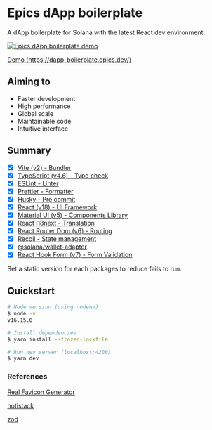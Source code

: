 # Epics dApp boilerplate

A dApp boilerplate for Solana with the latest React dev environment.

[![Epics dApp boilerplate demo](https://storage.googleapis.com/souls-bucket/epics/localhostdemo.png)](https://dapp-boilerplate.epics.dev/)

[Demo (https://dapp-boilerplate.epics.dev/)](https://dapp-boilerplate.epics.dev/)

## Aiming to

- Faster development
- High performance
- Global scale
- Maintainable code
- Intuitive interface

## Summary

- [x] [Vite (v2) - Bundler](https://vitejs.dev/)
- [x] [TypeScript (v4.6) - Type check](https://www.typescriptlang.org/)
- [x] [ESLint - Linter](https://eslint.org/)
- [x] [Prettier - Formatter](https://prettier.io/)
- [x] [Husky - Pre commit](https://typicode.github.io/husky/#/)
- [x] [React (v18) - UI Framework](https://reactjs.org/)
- [x] [Material UI (v5) - Components Library](https://mui.com/)
- [x] [React i18next - Translation](https://react.i18next.com/)
- [x] [React Router Dom (v6) - Routing](https://reactrouter.com/)
- [x] [Recoil - State management](https://recoiljs.org/)
- [x] [@solana/wallet-adapter](https://solana-labs.github.io/wallet-adapter/)
- [x] [React Hook Form (v7) - Form Validation](https://react-hook-form.com/)

Set a static version for each packages to reduce fails to run.

## Quickstart

```bash
# Node version (using nodenv)
$ node -v
v16.15.0

# Install dependencies
$ yarn install --frozen-lockfile

# Run dev server (localhost:4200)
$ yarn dev
```

### References

[Real Favicon Generator](https://realfavicongenerator.net/)

[notistack](https://iamhosseindhv.com/notistack)

[zod](https://github.com/colinhacks/zod)
